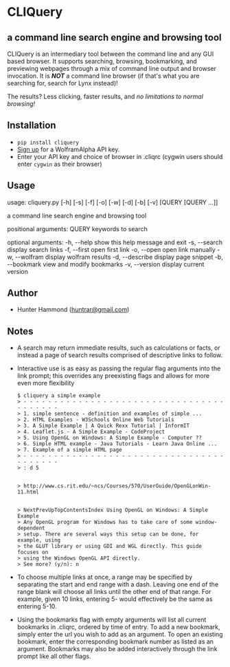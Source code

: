 # CLIQuery

## a command line search engine and browsing tool
CLIQuery is an intermediary tool between the command line and any GUI based browser. It supports searching, browsing, bookmarking, and previewing webpages through a mix of command line output and browser invocation. It is **_NOT_** a command line browser (if that's what you are searching for, search for Lynx instead)!

The results? Less clicking, faster results, and *no limitations to normal browsing!*

## Installation
* `pip install cliquery`
* [Sign up](https://developer.wolframalpha.com/portal/apisignup.html) for a WolframAlpha API key.
* Enter your API key and choice of browser in .cliqrc (cygwin users should enter `cygwin` as their browser)

## Usage
usage: cliquery.py [-h] [-s] [-f] [-o] [-w] [-d] [-b] [-v] [QUERY [QUERY ...]]

a command line search engine and browsing tool

  positional arguments:
    QUERY           keywords to search

  optional arguments:
    -h, --help      show this help message and exit
    -s, --search    display search links
    -f, --first     open first link
    -o, --open      open link manually
    -w, --wolfram   display wolfram results
    -d, --describe  display page snippet
    -b, --bookmark  view and modify bookmarks
    -v, --version   display current version

## Author
* Hunter Hammond (huntrar@gmail.com)

## Notes
* A search may return immediate results, such as calculations or facts, or instead a page of search results comprised of descriptive links to follow.

* Interactive use is as easy as passing the regular flag arguments into the link prompt; this overrides any preexisting flags and allows for more even more flexibility
    ```
    $ cliquery a simple example
    > - - - - - - - - - - - - - - - - - - - - - - - - - - - - - - - - - - - - - - - -
    > 1. simple sentence - definition and examples of simple ...
    > 2. HTML Examples - W3Schools Online Web Tutorials
    > 3. A Simple Example | A Quick Rexx Tutorial | InformIT
    > 4. Leaflet.js - A Simple Example - CodeProject
    > 5. Using OpenGL on Windows: A Simple Example - Computer ??
    > 6. Simple HTML example - Java Tutorials - Learn Java Online ...
    > 7. Example of a simple HTML page
    > - - - - - - - - - - - - - - - - - - - - - - - - - - - - - - - - - - - - - - - -
    > : d 5


    > http://www.cs.rit.edu/~ncs/Courses/570/UserGuide/OpenGLonWin-11.html


    > NextPrevUpTopContentsIndex Using OpenGL on Windows: A Simple Example
    > Any OpenGL program for Windows has to take care of some window-dependent
    > setup. There are several ways this setup can be done, for example, using
    > the GLUT library or using GDI and WGL directly. This guide focuses on
    > using the Windows OpenGL API directly.
    > See more? (y/n): n
    ```

* To choose multiple links at once, a range may be specified by separating the start and end range with a dash. Leaving one end of the range blank will choose all links until the other end of that range. For example, given 10 links, entering 5- would effectively be the same as entering 5-10.

* Using the bookmarks flag with empty arguments will list all current bookmarks in .cliqrc, ordered by time of entry. To add a new bookmark, simply enter the url you wish to add as an argument. To open an existing bookmark, enter the corresponding bookmark number as listed as an argument. Bookmarks may also be added interactively through the link prompt like all other flags.
